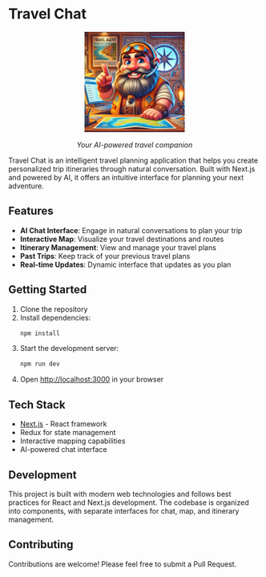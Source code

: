 # Travel Chat

<div align="center">
  <img src="public/travel-dwarf.webp" alt="Travel Dwarf" width="200"/>
  <p><em>Your AI-powered travel companion</em></p>
</div>

Travel Chat is an intelligent travel planning application that helps you create personalized trip itineraries through natural conversation. Built with Next.js and powered by AI, it offers an intuitive interface for planning your next adventure.

## Features

- **AI Chat Interface**: Engage in natural conversations to plan your trip
- **Interactive Map**: Visualize your travel destinations and routes
- **Itinerary Management**: View and manage your travel plans
- **Past Trips**: Keep track of your previous travel plans
- **Real-time Updates**: Dynamic interface that updates as you plan

## Getting Started

1. Clone the repository
2. Install dependencies:
   ```bash
   npm install
   ```
3. Start the development server:
   ```bash
   npm run dev
   ```
4. Open [http://localhost:3000](http://localhost:3000) in your browser

## Tech Stack

- [Next.js](https://nextjs.org) - React framework
- Redux for state management
- Interactive mapping capabilities
- AI-powered chat interface

## Development

This project is built with modern web technologies and follows best practices for React and Next.js development. The codebase is organized into components, with separate interfaces for chat, map, and itinerary management.

## Contributing

Contributions are welcome! Please feel free to submit a Pull Request.
